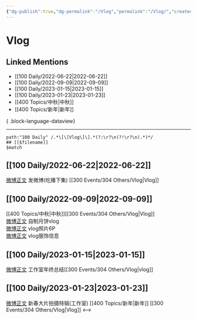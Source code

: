 ```yaml
---
{"dg-publish":true,"dg-permalink":"/Vlog","permalink":"/Vlog/","created":"2022-12-04T23:23:05.000+08:00","updated":"2023-04-10T16:55:45.000+08:00"}
---
```


# Vlog

## Linked Mentions
- [[100 Daily/2022-06-22\|2022-06-22]]
- [[100 Daily/2022-09-09\|2022-09-09]]
- [[100 Daily/2023-01-15\|2023-01-15]]
- [[100 Daily/2023-01-23\|2023-01-23]]
- [[400 Topics/中秋\|中秋]]
- [[400 Topics/新年\|新年]]

{ .block-language-dataview}

---

```expander
path:"100 Daily" /.*\[\[Vlog\]\].*(?:\r?\n(?!\r?\n).*)*/
## [[$filename]]
$match
```
## [[100 Daily/2022-06-22\|2022-06-22]]
[微博正文](https://m.weibo.cn/1736988591/4783252982465861) 发微博(吃播下集) [[300 Events/304 Others/Vlog\|Vlog]]
## [[100 Daily/2022-09-09\|2022-09-09]]
[[400 Topics/中秋\|中秋]][[300 Events/304 Others/Vlog\|Vlog]]  
[微博正文](https://m.weibo.cn/7478855230/4811721028406942) 自制月饼vlog  
[微博正文](https://m.weibo.cn/7478855230/4811729504048521) vlog照片6P  
[微博正文](https://m.weibo.cn/7710473200/4811738304225585) vlog服饰信息
## [[100 Daily/2023-01-15\|2023-01-15]]
[微博正文](https://m.weibo.cn/7478855230/4858287290582649) 工作室年终总结[[300 Events/304 Others/Vlog\|vlog]]
## [[100 Daily/2023-01-23\|2023-01-23]]
[微博正文](https://m.weibo.cn/7478855230/4861126845928513) 新春大片拍摄特辑(工作室) [[400 Topics/新年\|新年]] [[300 Events/304 Others/Vlog\|Vlog]]
<-->